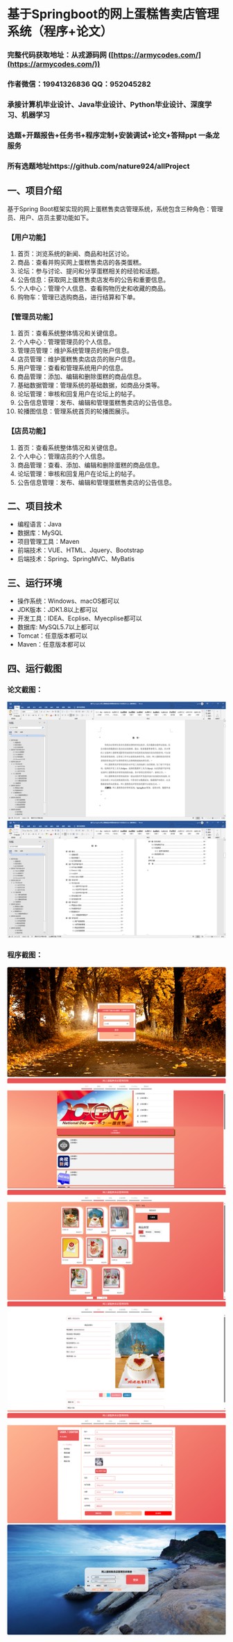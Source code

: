 基于Springboot的网上蛋糕售卖店管理系统（程序+论文）
=
### 完整代码获取地址：从戎源码网 ([https://armycodes.com/](https://armycodes.com/))
### 作者微信：19941326836  QQ：952045282 
### 承接计算机毕业设计、Java毕业设计、Python毕业设计、深度学习、机器学习
### 选题+开题报告+任务书+程序定制+安装调试+论文+答辩ppt 一条龙服务
### 所有选题地址https://github.com/nature924/allProject

一、项目介绍
---
基于Spring Boot框架实现的网上蛋糕售卖店管理系统，系统包含三种角色：管理员、用户、店员主要功能如下。

### 【用户功能】
1. 首页：浏览系统的新闻、商品和社区讨论。
2. 商品：查看并购买网上蛋糕售卖店的各类蛋糕。
3. 论坛：参与讨论、提问和分享蛋糕相关的经验和话题。
4. 公告信息：获取网上蛋糕售卖店发布的公告和重要信息。
5. 个人中心：管理个人信息、查看购物历史和收藏的商品。
6. 购物车：管理已选购商品，进行结算和下单。

### 【管理员功能】
1. 首页：查看系统整体情况和关键信息。
2. 个人中心：管理管理员的个人信息。
3. 管理员管理：维护系统管理员的账户信息。
4. 店员管理：维护蛋糕售卖店店员的账户信息。
5. 用户管理：查看和管理系统用户的信息。
6. 商品管理：添加、编辑和删除蛋糕的商品信息。
7. 基础数据管理：管理系统的基础数据，如商品分类等。
8. 论坛管理：审核和回复用户在论坛上的帖子。
9. 公告信息管理：发布、编辑和管理蛋糕售卖店的公告信息。
10. 轮播图信息：管理系统首页的轮播图展示。

### 【店员功能】
1. 首页：查看系统整体情况和关键信息。
2. 个人中心：管理店员的个人信息。
3. 商品管理：查看、添加、编辑和删除蛋糕的商品信息。
4. 论坛管理：审核和回复用户在论坛上的帖子。
5. 公告信息管理：发布、编辑和管理蛋糕售卖店的公告信息。







二、项目技术
---
- 编程语言：Java
- 数据库：MySQL
- 项目管理工具：Maven
- 前端技术：VUE、HTML、Jquery、Bootstrap
- 后端技术：Spring、SpringMVC、MyBatis

三、运行环境
---
- 操作系统：Windows、macOS都可以
- JDK版本：JDK1.8以上都可以
- 开发工具：IDEA、Ecplise、Myecplise都可以
- 数据库: MySQL5.7以上都可以
- Tomcat：任意版本都可以
- Maven：任意版本都可以

四、运行截图
---
### 论文截图：
![image/1.png](limage/1.png)
![image/1.png](limage/2.png)

### 程序截图：
![image/1.png](image/1.png)
![image/1.png](image/2.png)
![image/1.png](image/3.png)
![image/1.png](image/4.png)
![image/1.png](image/5.png)
![image/1.png](image/6.png)




